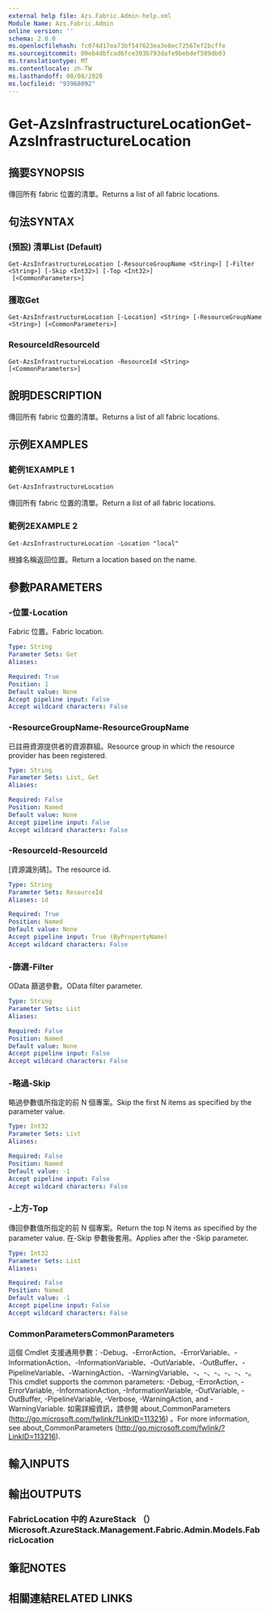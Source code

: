 ```yaml
---
external help file: Azs.Fabric.Admin-help.xml
Module Name: Azs.Fabric.Admin
online version: ''
schema: 2.0.0
ms.openlocfilehash: fc074d17ea73bf54f623ea3e8ec72567ef2bcffe
ms.sourcegitcommit: 09eb4dbfcad6fce303b793dafe9bebdef589db03
ms.translationtype: MT
ms.contentlocale: zh-TW
ms.lasthandoff: 08/08/2020
ms.locfileid: "93968092"
---
```

# <span data-ttu-id="f3f90-101">Get-AzsInfrastructureLocation</span><span class="sxs-lookup"><span data-stu-id="f3f90-101">Get-AzsInfrastructureLocation</span></span>

## <span data-ttu-id="f3f90-102">摘要</span><span class="sxs-lookup"><span data-stu-id="f3f90-102">SYNOPSIS</span></span>
<span data-ttu-id="f3f90-103">傳回所有 fabric 位置的清單。</span><span class="sxs-lookup"><span data-stu-id="f3f90-103">Returns a list of all fabric locations.</span></span>

## <span data-ttu-id="f3f90-104">句法</span><span class="sxs-lookup"><span data-stu-id="f3f90-104">SYNTAX</span></span>

### <span data-ttu-id="f3f90-105"> (預設) 清單</span><span class="sxs-lookup"><span data-stu-id="f3f90-105">List (Default)</span></span>
```
Get-AzsInfrastructureLocation [-ResourceGroupName <String>] [-Filter <String>] [-Skip <Int32>] [-Top <Int32>]
 [<CommonParameters>]
```

### <span data-ttu-id="f3f90-106">獲取</span><span class="sxs-lookup"><span data-stu-id="f3f90-106">Get</span></span>
```
Get-AzsInfrastructureLocation [-Location] <String> [-ResourceGroupName <String>] [<CommonParameters>]
```

### <span data-ttu-id="f3f90-107">ResourceId</span><span class="sxs-lookup"><span data-stu-id="f3f90-107">ResourceId</span></span>
```
Get-AzsInfrastructureLocation -ResourceId <String> [<CommonParameters>]
```

## <span data-ttu-id="f3f90-108">說明</span><span class="sxs-lookup"><span data-stu-id="f3f90-108">DESCRIPTION</span></span>
<span data-ttu-id="f3f90-109">傳回所有 fabric 位置的清單。</span><span class="sxs-lookup"><span data-stu-id="f3f90-109">Returns a list of all fabric locations.</span></span>

## <span data-ttu-id="f3f90-110">示例</span><span class="sxs-lookup"><span data-stu-id="f3f90-110">EXAMPLES</span></span>

### <span data-ttu-id="f3f90-111">範例1</span><span class="sxs-lookup"><span data-stu-id="f3f90-111">EXAMPLE 1</span></span>
```
Get-AzsInfrastructureLocation
```

<span data-ttu-id="f3f90-112">傳回所有 fabric 位置的清單。</span><span class="sxs-lookup"><span data-stu-id="f3f90-112">Return a list of all fabric locations.</span></span>

### <span data-ttu-id="f3f90-113">範例2</span><span class="sxs-lookup"><span data-stu-id="f3f90-113">EXAMPLE 2</span></span>
```
Get-AzsInfrastructureLocation -Location "local"
```

<span data-ttu-id="f3f90-114">根據名稱返回位置。</span><span class="sxs-lookup"><span data-stu-id="f3f90-114">Return a location based on the name.</span></span>

## <span data-ttu-id="f3f90-115">參數</span><span class="sxs-lookup"><span data-stu-id="f3f90-115">PARAMETERS</span></span>

### <span data-ttu-id="f3f90-116">-位置</span><span class="sxs-lookup"><span data-stu-id="f3f90-116">-Location</span></span>
<span data-ttu-id="f3f90-117">Fabric 位置。</span><span class="sxs-lookup"><span data-stu-id="f3f90-117">Fabric location.</span></span>

```yaml
Type: String
Parameter Sets: Get
Aliases:

Required: True
Position: 1
Default value: None
Accept pipeline input: False
Accept wildcard characters: False
```

### <span data-ttu-id="f3f90-118">-ResourceGroupName</span><span class="sxs-lookup"><span data-stu-id="f3f90-118">-ResourceGroupName</span></span>
<span data-ttu-id="f3f90-119">已註冊資源提供者的資源群組。</span><span class="sxs-lookup"><span data-stu-id="f3f90-119">Resource group in which the resource provider has been registered.</span></span>

```yaml
Type: String
Parameter Sets: List, Get
Aliases:

Required: False
Position: Named
Default value: None
Accept pipeline input: False
Accept wildcard characters: False
```

### <span data-ttu-id="f3f90-120">-ResourceId</span><span class="sxs-lookup"><span data-stu-id="f3f90-120">-ResourceId</span></span>
<span data-ttu-id="f3f90-121">[資源識別碼]。</span><span class="sxs-lookup"><span data-stu-id="f3f90-121">The resource id.</span></span>

```yaml
Type: String
Parameter Sets: ResourceId
Aliases: id

Required: True
Position: Named
Default value: None
Accept pipeline input: True (ByPropertyName)
Accept wildcard characters: False
```

### <span data-ttu-id="f3f90-122">-篩選</span><span class="sxs-lookup"><span data-stu-id="f3f90-122">-Filter</span></span>
<span data-ttu-id="f3f90-123">OData 篩選參數。</span><span class="sxs-lookup"><span data-stu-id="f3f90-123">OData filter parameter.</span></span>

```yaml
Type: String
Parameter Sets: List
Aliases:

Required: False
Position: Named
Default value: None
Accept pipeline input: False
Accept wildcard characters: False
```

### <span data-ttu-id="f3f90-124">-略過</span><span class="sxs-lookup"><span data-stu-id="f3f90-124">-Skip</span></span>
<span data-ttu-id="f3f90-125">略過參數值所指定的前 N 個專案。</span><span class="sxs-lookup"><span data-stu-id="f3f90-125">Skip the first N items as specified by the parameter value.</span></span>

```yaml
Type: Int32
Parameter Sets: List
Aliases:

Required: False
Position: Named
Default value: -1
Accept pipeline input: False
Accept wildcard characters: False
```

### <span data-ttu-id="f3f90-126">-上方</span><span class="sxs-lookup"><span data-stu-id="f3f90-126">-Top</span></span>
<span data-ttu-id="f3f90-127">傳回參數值所指定的前 N 個專案。</span><span class="sxs-lookup"><span data-stu-id="f3f90-127">Return the top N items as specified by the parameter value.</span></span>
<span data-ttu-id="f3f90-128">在-Skip 參數後套用。</span><span class="sxs-lookup"><span data-stu-id="f3f90-128">Applies after the -Skip parameter.</span></span>

```yaml
Type: Int32
Parameter Sets: List
Aliases:

Required: False
Position: Named
Default value: -1
Accept pipeline input: False
Accept wildcard characters: False
```

### <span data-ttu-id="f3f90-129">CommonParameters</span><span class="sxs-lookup"><span data-stu-id="f3f90-129">CommonParameters</span></span>
<span data-ttu-id="f3f90-130">這個 Cmdlet 支援通用參數：-Debug、-ErrorAction、-ErrorVariable、-InformationAction、-InformationVariable、-OutVariable、-OutBuffer、-PipelineVariable、-WarningAction、-WarningVariable、-、-、-、-、-、-。</span><span class="sxs-lookup"><span data-stu-id="f3f90-130">This cmdlet supports the common parameters: -Debug, -ErrorAction, -ErrorVariable, -InformationAction, -InformationVariable, -OutVariable, -OutBuffer, -PipelineVariable, -Verbose, -WarningAction, and -WarningVariable.</span></span> <span data-ttu-id="f3f90-131">如需詳細資訊，請參閱 about_CommonParameters (http://go.microsoft.com/fwlink/?LinkID=113216) 。</span><span class="sxs-lookup"><span data-stu-id="f3f90-131">For more information, see about_CommonParameters (http://go.microsoft.com/fwlink/?LinkID=113216).</span></span>

## <span data-ttu-id="f3f90-132">輸入</span><span class="sxs-lookup"><span data-stu-id="f3f90-132">INPUTS</span></span>

## <span data-ttu-id="f3f90-133">輸出</span><span class="sxs-lookup"><span data-stu-id="f3f90-133">OUTPUTS</span></span>

### <span data-ttu-id="f3f90-134">FabricLocation 中的 AzureStack （）</span><span class="sxs-lookup"><span data-stu-id="f3f90-134">Microsoft.AzureStack.Management.Fabric.Admin.Models.FabricLocation</span></span>

## <span data-ttu-id="f3f90-135">筆記</span><span class="sxs-lookup"><span data-stu-id="f3f90-135">NOTES</span></span>

## <span data-ttu-id="f3f90-136">相關連結</span><span class="sxs-lookup"><span data-stu-id="f3f90-136">RELATED LINKS</span></span>
